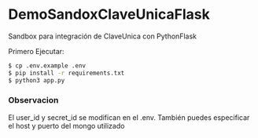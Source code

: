 # DemoSandoxClaveUnicaFlask

Sandbox para integración de ClaveUnica con PythonFlask

Primero Ejecutar:

```sh
$ cp .env.example .env
$ pip install -r requirements.txt
$ python3 app.py
```

### Observacion

El user_id y secret_id se modifican en el .env. También puedes especificar el host y puerto del mongo utilizado
